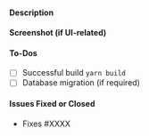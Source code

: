 #### Description

#### Screenshot (if UI-related)

#### To-Dos

- [ ] Successful build `yarn build`
- [ ] Database migration (if required)

#### Issues Fixed or Closed

- Fixes #XXXX
